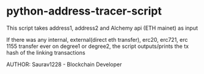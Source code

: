 # python-address-tracer-script

This script takes address1, address2 and Alchemy api (ETH mainet) as input

If there was any internal, external(direct eth transfer), erc20, erc721, erc 1155 transfer ever on degree1 or degree2, the script outputs/prints the tx hash of the linking transactions

AUTHOR: Saurav1228 - Blockchain Developer
